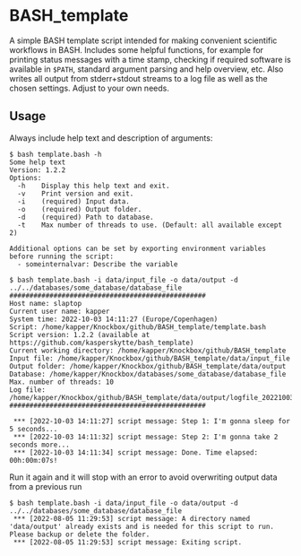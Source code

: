 # BASH_template
A simple BASH template script intended for making convenient scientific workflows in BASH. Includes some helpful functions, for example for printing status messages with a time stamp, checking if required software is available in `$PATH`, standard argument parsing and help overview, etc. Also writes all output from stderr+stdout streams to a log file as well as the chosen settings. Adjust to your own needs.

## Usage
Always include help text and description of arguments:

```
$ bash template.bash -h
Some help text
Version: 1.2.2
Options:
  -h    Display this help text and exit.
  -v    Print version and exit.
  -i    (required) Input data.
  -o    (required) Output folder.
  -d    (required) Path to database.
  -t    Max number of threads to use. (Default: all available except 2)

Additional options can be set by exporting environment variables before running the script:
  - someinternalvar: Describe the variable
```

```
$ bash template.bash -i data/input_file -o data/output -d ../../databases/some_database/database_file
#################################################
Host name: slaptop
Current user name: kapper
System time: 2022-10-03 14:11:27 (Europe/Copenhagen)
Script: /home/kapper/Knockbox/github/BASH_template/template.bash
Script version: 1.2.2 (available at https://github.com/kasperskytte/bash_template)
Current working directory: /home/kapper/Knockbox/github/BASH_template
Input file: /home/kapper/Knockbox/github/BASH_template/data/input_file
Output folder: /home/kapper/Knockbox/github/BASH_template/data/output
Database: /home/kapper/Knockbox/databases/some_database/database_file
Max. number of threads: 10
Log file: /home/kapper/Knockbox/github/BASH_template/data/output/logfile_20221003_141127.txt
#################################################

 *** [2022-10-03 14:11:27] script message: Step 1: I'm gonna sleep for 5 seconds...
 *** [2022-10-03 14:11:32] script message: Step 2: I'm gonna take 2 seconds more...
 *** [2022-10-03 14:11:34] script message: Done. Time elapsed: 00h:00m:07s!
```

Run it again and it will stop with an error to avoid overwriting output data from a previous run
```
$ bash template.bash -i data/input_file -o data/output -d ../../databases/some_database/database_file
 *** [2022-08-05 11:29:53] script message: A directory named 'data/output' already exists and is needed for this script to run. Please backup or delete the folder.
 *** [2022-08-05 11:29:53] script message: Exiting script.
```
